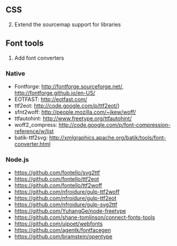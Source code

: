 ## CSS
2. Extend the sourcemap support for libraries

## Font tools

1. Add font converters

### Native
  - Fontforge:      http://fontforge.sourceforge.net/, http://fontforge.github.io/en-US/
  - EOTFAST:        http://eotfast.com/
  - ttf2eot:        http://code.google.com/p/ttf2eot/)
  - sfnt2woff:      http://people.mozilla.com/~jkew/woff/
  - ttfautohint:    http://www.freetype.org/ttfautohint/
  - woff2_compress: http://code.google.com/p/font-compression-reference/w/list
  - batik-ttf2svg:  http://xmlgraphics.apache.org/batik/tools/font-converter.html
  
### Node.js

 - https://github.com/fontello/svg2ttf
 - https://github.com/fontello/ttf2eot
 - https://github.com/fontello/ttf2woff
 - https://github.com/nfroidure/gulp-ttf2woff
 - https://github.com/nfroidure/gulp-ttf2eot
 - https://github.com/nfroidure/gulp-svg2ttf
 - https://github.com/YuhangGe/node-freetype
 - https://github.com/shane-tomlinson/connect-fonts-tools
 - https://github.com/uipoet/webfonts
 - https://github.com/agentk/fontfacegen
 - https://github.com/bramstein/opentype